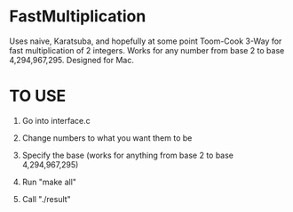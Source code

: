 
FastMultiplication
=======================

Uses naive, Karatsuba, and hopefully at some point Toom-Cook 3-Way for fast multiplication of 2
integers. Works for any number from base 2 to base 4,294,967,295. Designed for Mac.


TO USE
=======================

  1. Go into interface.c

  2. Change numbers to what you want them to be

  3. Specify the base (works for anything from base 2 to base 4,294,967,295)

  4. Run "make all"

  5. Call "./result"

